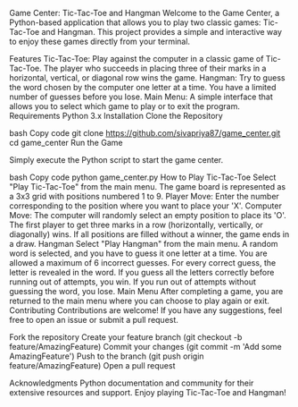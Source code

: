 Game Center: Tic-Tac-Toe and Hangman
Welcome to the Game Center, a Python-based application that allows you to play two classic games: Tic-Tac-Toe and Hangman. This project provides a simple and interactive way to enjoy these games directly from your terminal.

Features
Tic-Tac-Toe: Play against the computer in a classic game of Tic-Tac-Toe. The player who succeeds in placing three of their marks in a horizontal, vertical, or diagonal row wins the game.
Hangman: Try to guess the word chosen by the computer one letter at a time. You have a limited number of guesses before you lose.
Main Menu: A simple interface that allows you to select which game to play or to exit the program.
Requirements
Python 3.x
Installation
Clone the Repository

bash
Copy code
git clone https://github.com/sivapriya87/game_center.git
cd game_center
Run the Game

Simply execute the Python script to start the game center.

bash
Copy code
python game_center.py
How to Play
Tic-Tac-Toe
Select "Play Tic-Tac-Toe" from the main menu.
The game board is represented as a 3x3 grid with positions numbered 1 to 9.
Player Move: Enter the number corresponding to the position where you want to place your 'X'.
Computer Move: The computer will randomly select an empty position to place its 'O'.
The first player to get three marks in a row (horizontally, vertically, or diagonally) wins.
If all positions are filled without a winner, the game ends in a draw.
Hangman
Select "Play Hangman" from the main menu.
A random word is selected, and you have to guess it one letter at a time.
You are allowed a maximum of 6 incorrect guesses.
For every correct guess, the letter is revealed in the word.
If you guess all the letters correctly before running out of attempts, you win.
If you run out of attempts without guessing the word, you lose.
Main Menu
After completing a game, you are returned to the main menu where you can choose to play again or exit.
Contributing
Contributions are welcome! If you have any suggestions, feel free to open an issue or submit a pull request.

Fork the repository
Create your feature branch (git checkout -b feature/AmazingFeature)
Commit your changes (git commit -m 'Add some AmazingFeature')
Push to the branch (git push origin feature/AmazingFeature)
Open a pull request

Acknowledgments
Python documentation and community for their extensive resources and support.
Enjoy playing Tic-Tac-Toe and Hangman!
